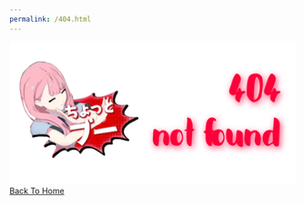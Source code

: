 ```yaml
---
permalink: /404.html
---
```

<img src="https://github.com/LYHPandaKing/227PhotoBackup/raw/master/Img/kamiki404.PNG"><br>
[Back To Home](readme.md)